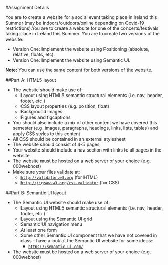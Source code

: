 #Assignment Details

You are to create a website for a social event taking place in Ireland this Summer (may be indoors/outdoors/online depending on Covid-19 restrictions).You are to create a website for one of the concerts/festivals taking place in Ireland this Summer. You are to create two versions of the website:

- Version One: Implement the website using Positioning (absolute, relative, floats, etc).
- Version One: Implement the website using Semantic UI.

**Note:** You can use the same content for both versions of the website.


##Part A: HTML5 layout

- The website should make use of:
  - Layout using HTML5 semantic structural elements (i.e. nav, header, footer, etc.)
  - CSS layout properties (e.g. position, float)
  - Background images
  - Figures and figcaptions
- You should also include a mix of other content we have covered this semester (e.g. images, paragraphs, headings, links, lists, tables) and apply CSS styles to this content
- All CSS should be contained in an external stylesheet
- The website should consist of 4-5 pages
- Your website should include a nav section with links to all pages in the website
- The website must be hosted on a web server of your choice (e.g. 000webhost)
- Make sure your files validate at:
  - <a href="http://validator.w3.org" target="_ blank">`http://validator.w3.org`</a> (for HTML)
  - <a href="http://jigsaw.w3.org/css-validator" target="_ blank">`http://jigsaw.w3.org/css-validator`</a> (for CSS)


##Part B: Semantic UI layout

- The Semantic UI website should make use of:
  - Layout using HTML5 semantic structural elements (i.e. nav, header, footer, etc.)
  - Layout using the Semantic UI grid
  - Semantic UI navigation menu
  - At least one form
  - Some other Semantic UI component that we have not covered in class – have a look at the Semantic UI website for some ideas::
    - <a href="https://semantic-ui.com/" target="_ blank">`https://semantic-ui.com/`</a>
- The website must be hosted on a web server of your choice (e.g. 000webhost)
